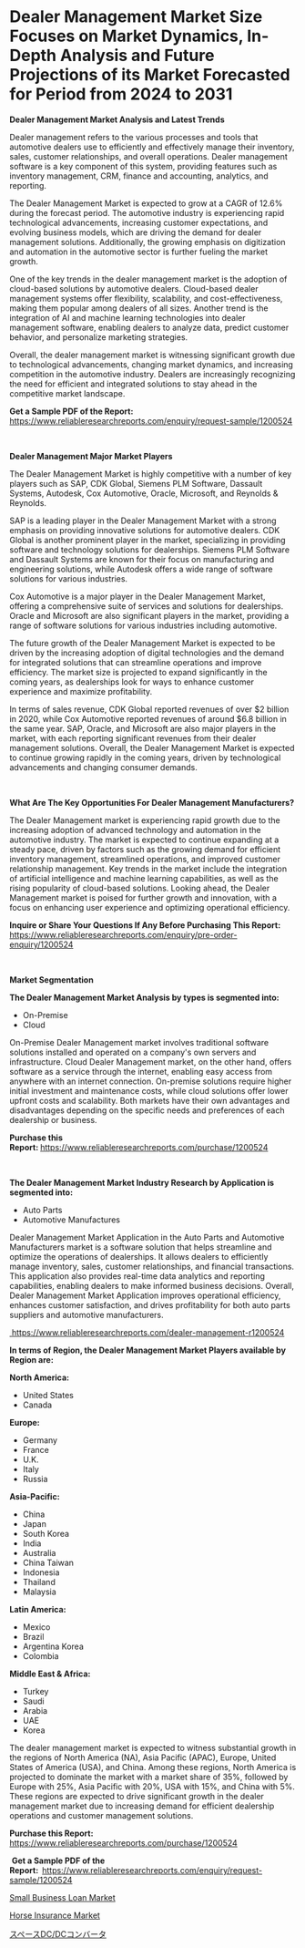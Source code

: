<p><h1>Dealer Management Market Size Focuses on Market Dynamics, In-Depth Analysis and Future Projections of its Market Forecasted for Period from 2024 to 2031</h1></p><p><strong>Dealer Management Market Analysis and Latest Trends</strong></p>
<p><p>Dealer management refers to the various processes and tools that automotive dealers use to efficiently and effectively manage their inventory, sales, customer relationships, and overall operations. Dealer management software is a key component of this system, providing features such as inventory management, CRM, finance and accounting, analytics, and reporting.</p><p>The Dealer Management Market is expected to grow at a CAGR of 12.6% during the forecast period. The automotive industry is experiencing rapid technological advancements, increasing customer expectations, and evolving business models, which are driving the demand for dealer management solutions. Additionally, the growing emphasis on digitization and automation in the automotive sector is further fueling the market growth.</p><p>One of the key trends in the dealer management market is the adoption of cloud-based solutions by automotive dealers. Cloud-based dealer management systems offer flexibility, scalability, and cost-effectiveness, making them popular among dealers of all sizes. Another trend is the integration of AI and machine learning technologies into dealer management software, enabling dealers to analyze data, predict customer behavior, and personalize marketing strategies.</p><p>Overall, the dealer management market is witnessing significant growth due to technological advancements, changing market dynamics, and increasing competition in the automotive industry. Dealers are increasingly recognizing the need for efficient and integrated solutions to stay ahead in the competitive market landscape.</p></p>
<p><strong>Get a Sample PDF of the Report:&nbsp;</strong> <a href="https://www.reliableresearchreports.com/enquiry/request-sample/1200524">https://www.reliableresearchreports.com/enquiry/request-sample/1200524</a></p>
<p>&nbsp;</p>
<p><strong>Dealer Management Major Market Players</strong></p>
<p><p>The Dealer Management Market is highly competitive with a number of key players such as SAP, CDK Global, Siemens PLM Software, Dassault Systems, Autodesk, Cox Automotive, Oracle, Microsoft, and Reynolds & Reynolds. </p><p>SAP is a leading player in the Dealer Management Market with a strong emphasis on providing innovative solutions for automotive dealers. CDK Global is another prominent player in the market, specializing in providing software and technology solutions for dealerships. Siemens PLM Software and Dassault Systems are known for their focus on manufacturing and engineering solutions, while Autodesk offers a wide range of software solutions for various industries.</p><p>Cox Automotive is a major player in the Dealer Management Market, offering a comprehensive suite of services and solutions for dealerships. Oracle and Microsoft are also significant players in the market, providing a range of software solutions for various industries including automotive.</p><p>The future growth of the Dealer Management Market is expected to be driven by the increasing adoption of digital technologies and the demand for integrated solutions that can streamline operations and improve efficiency. The market size is projected to expand significantly in the coming years, as dealerships look for ways to enhance customer experience and maximize profitability.</p><p>In terms of sales revenue, CDK Global reported revenues of over $2 billion in 2020, while Cox Automotive reported revenues of around $6.8 billion in the same year. SAP, Oracle, and Microsoft are also major players in the market, with each reporting significant revenues from their dealer management solutions. Overall, the Dealer Management Market is expected to continue growing rapidly in the coming years, driven by technological advancements and changing consumer demands.</p></p>
<p>&nbsp;</p>
<p><strong>What Are The Key Opportunities For Dealer Management Manufacturers?</strong></p>
<p><p>The Dealer Management market is experiencing rapid growth due to the increasing adoption of advanced technology and automation in the automotive industry. The market is expected to continue expanding at a steady pace, driven by factors such as the growing demand for efficient inventory management, streamlined operations, and improved customer relationship management. Key trends in the market include the integration of artificial intelligence and machine learning capabilities, as well as the rising popularity of cloud-based solutions. Looking ahead, the Dealer Management market is poised for further growth and innovation, with a focus on enhancing user experience and optimizing operational efficiency.</p></p>
<p><strong>Inquire or Share Your Questions If Any Before Purchasing This Report:</strong> <a href="https://www.reliableresearchreports.com/enquiry/pre-order-enquiry/1200524">https://www.reliableresearchreports.com/enquiry/pre-order-enquiry/1200524</a></p>
<p>&nbsp;</p>
<p><strong>Market Segmentation</strong></p>
<p><strong>The Dealer Management Market Analysis by types is segmented into:</strong></p>
<p><ul><li>On-Premise</li><li>Cloud</li></ul></p>
<p><p>On-Premise Dealer Management market involves traditional software solutions installed and operated on a company's own servers and infrastructure. Cloud Dealer Management market, on the other hand, offers software as a service through the internet, enabling easy access from anywhere with an internet connection. On-premise solutions require higher initial investment and maintenance costs, while cloud solutions offer lower upfront costs and scalability. Both markets have their own advantages and disadvantages depending on the specific needs and preferences of each dealership or business.</p></p>
<p><strong>Purchase this Report:&nbsp;</strong><a href="https://www.reliableresearchreports.com/purchase/1200524">https://www.reliableresearchreports.com/purchase/1200524</a></p>
<p>&nbsp;</p>
<p><strong>The Dealer Management Market Industry Research by Application is segmented into:</strong></p>
<p><ul><li>Auto Parts</li><li>Automotive Manufactures</li></ul></p>
<p><p>Dealer Management Market Application in the Auto Parts and Automotive Manufacturers market is a software solution that helps streamline and optimize the operations of dealerships. It allows dealers to efficiently manage inventory, sales, customer relationships, and financial transactions. This application also provides real-time data analytics and reporting capabilities, enabling dealers to make informed business decisions. Overall, Dealer Management Market Application improves operational efficiency, enhances customer satisfaction, and drives profitability for both auto parts suppliers and automotive manufacturers.</p></p>
<p><a href="https://www.reliableresearchreports.com/dealer-management-r1200524">&nbsp;https://www.reliableresearchreports.com/dealer-management-r1200524</a></p>
<p><strong>In terms of Region, the Dealer Management Market Players available by Region are:</strong></p>
<p>
    <p> <strong> North America: </strong>
        <ul>
            <li>United States</li>
            <li>Canada</li>
        </ul>
        </p> 
    <p> <strong> Europe: </strong>
        <ul>
            <li>Germany</li>
            <li>France</li>
            <li>U.K.</li>
            <li>Italy</li>
            <li>Russia</li>
        </ul>
        </p> 
    <p> <strong> Asia-Pacific: </strong>
        <ul>
            <li>China</li>
            <li>Japan</li>
            <li>South Korea</li>
            <li>India</li>
            <li>Australia</li>
            <li>China Taiwan</li>
            <li>Indonesia</li>
            <li>Thailand</li>
            <li>Malaysia</li>
        </ul>
        </p> 
    <p> <strong> Latin America: </strong>
        <ul>
            <li>Mexico</li>
            <li>Brazil</li>
            <li>Argentina Korea</li>
            <li>Colombia</li>
        </ul>
        </p> 
    <p> <strong> Middle East & Africa: </strong>
        <ul>
            <li>Turkey</li>
            <li>Saudi</li>
            <li>Arabia</li>
            <li>UAE</li>
            <li>Korea</li>
        </ul>
    </p>
    </p>
<p><p>The dealer management market is expected to witness substantial growth in the regions of North America (NA), Asia Pacific (APAC), Europe, United States of America (USA), and China. Among these regions, North America is projected to dominate the market with a market share of 35%, followed by Europe with 25%, Asia Pacific with 20%, USA with 15%, and China with 5%. These regions are expected to drive significant growth in the dealer management market due to increasing demand for efficient dealership operations and customer management solutions.</p></p>
<p><strong>Purchase this Report: </strong><a href="https://www.reliableresearchreports.com/purchase/1200524">https://www.reliableresearchreports.com/purchase/1200524</a></p>
<p>&nbsp;<strong>Get a Sample PDF of the Report:&nbsp;&nbsp;</strong><a href="https://www.reliableresearchreports.com/enquiry/request-sample/1200524">https://www.reliableresearchreports.com/enquiry/request-sample/1200524</a></p>
<p><strong></strong></p>
<p><p><a href="https://github.com/mahnoor2003/Market-Research-Report-List-5/blob/main/small-business-loan-market.md">Small Business Loan Market</a></p><p><a href="https://github.com/BryceTownsendr/Market-Research-Report-List-5/blob/main/horse-insurance-market.md">Horse Insurance Market</a></p><p><a href="https://github.com/BrionnaBoyle/Market-Research-Report-List-1/blob/main/7331873179576.md">スペースDC/DCコンバータ</a></p></p>